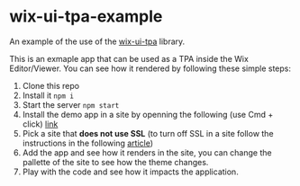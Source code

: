 # wix-ui-tpa-example

An example of the use of the [wix-ui-tpa](https://github.com/wix/wix-ui-tpa) library.

This is an exmaple app that can be used as a TPA inside the Wix Editor/Viewer.
You can see how it rendered by following these simple steps:

1. Clone this repo
2. Install it ```npm i```
3. Start the server ```npm start```
4. Install the demo app in a site by openning the following (use Cmd + click) [link](https://www.wix.com/my-account/site-selector/?actionUrl=http:%2F%2Feditor.wix.com%2Fhtml%2Feditor%2Fweb%2Frenderer%2Fedit%2F%7B%7Bapplications.HtmlWeb.idInApp%7D%7D%3FmetaSiteId%3D%7B%7BmetaSiteId%7D%7D%26openpanel%3Dmarket%26appDefinitionId%3D150f4061-1f3e-af3a-93c4-465b6319aad6%26editorSessionId%3D%7B%7Besi%7D%7D&buttonText=Test%20Your%20App&title=Select%20a%20site%20to%20test%20your%20app%20in) 
5. Pick a site that **does not use SSL** (to turn off SSL in a site follow the instructions in the following [article](https://support.wix.com/en/article/turning-ssl-on-or-off-for-your-site))
6. Add the app and see how it renders in the site, you can change the pallette of the site to see how the theme changes.
7. Play with the code and see how it impacts the application.
